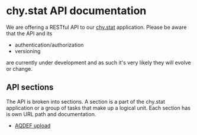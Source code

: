 # chy.stat API documentation

We are offering a RESTful API to our [chy.stat](https://www.chystat.com) application. Please be aware that the API and its

- authentication/authorization
- versioning

are currently under development and as such it's very likely they will evolve or change.

## API sections

The API is broken into sections. A section is a part of the chy.stat application or a group of tasks that make up a logical unit.
Each section has is own URL path and documentation.
 
- [AQDEF upload](UploadAPI.md)